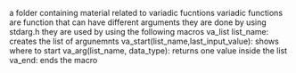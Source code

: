 a folder containing material related to variadic fucntions
variadic functions are function that can have different arguments
they are done by using stdarg.h
they are used by using the following macros
va_list list_name: creates the list of argunemnts
va_start(list_name,last_input_value): shows where to start
va_arg(list_name, data_type): returns one value inside the list
va_end: ends the macro